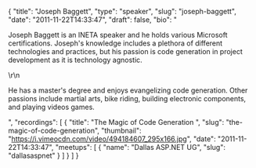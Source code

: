 {
  "title": "Joseph Baggett",
  "type": "speaker",
  "slug": "joseph-baggett",
  "date": "2011-11-22T14:33:47",
  "draft": false,
  "bio": "<p>Joseph Baggett is an INETA speaker and he holds various Microsoft certifications. Joseph's knowledge includes a plethora of different technologies and practices, but his passion is code generation in project development as it is technology agnostic.</p>\r\n<p>He has a master's degree and enjoys evangelizing code generation. Other passions include martial arts, bike riding, building electronic components, and playing videos games.</p>",
  "recordings": [
    {
      "title": "The Magic of Code Generation ",
      "slug": "the-magic-of-code-generation",
      "thumbnail": "https://i.vimeocdn.com/video/494184607_295x166.jpg",
      "date": "2011-11-22T14:33:47",
      "meetups": [
        {
          "name": "Dallas ASP.NET UG",
          "slug": "dallasaspnet"
        }
      ]
    }
  ]
}